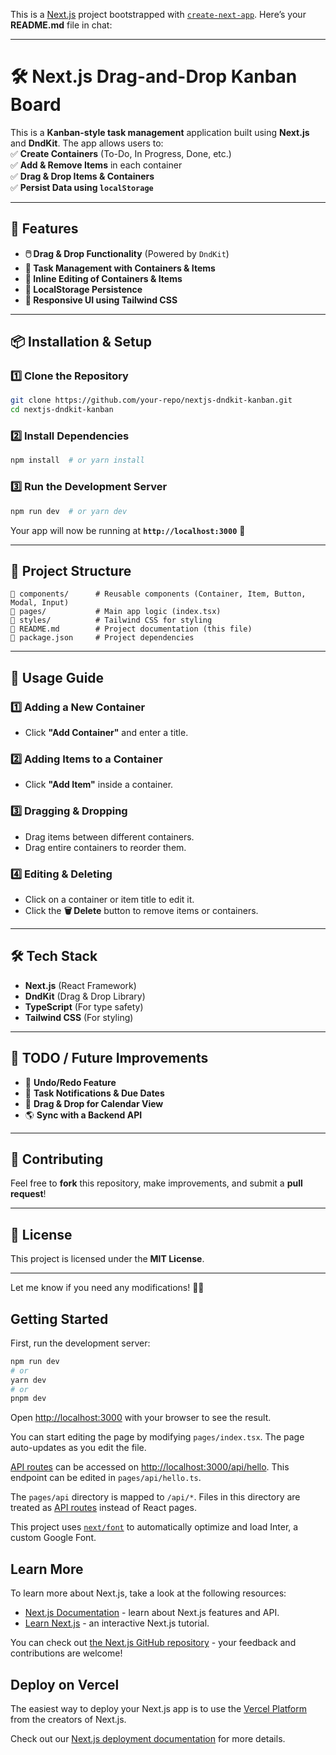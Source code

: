 This is a [Next.js](https://nextjs.org/) project bootstrapped with [`create-next-app`](https://github.com/vercel/next.js/tree/canary/packages/create-next-app).
Here’s your **README.md** file in chat:  

---

# **🛠️ Next.js Drag-and-Drop Kanban Board**  

This is a **Kanban-style task management** application built using **Next.js** and **DndKit**. The app allows users to:  
✅ **Create Containers** (To-Do, In Progress, Done, etc.)  
✅ **Add & Remove Items** in each container  
✅ **Drag & Drop Items & Containers**  
✅ **Persist Data using `localStorage`**  

---

## **🚀 Features**
- **🖱️ Drag & Drop Functionality** (Powered by `DndKit`)
- **🎯 Task Management with Containers & Items**
- **📝 Inline Editing of Containers & Items**
- **📂 LocalStorage Persistence**
- **📱 Responsive UI using Tailwind CSS**

---

## **📦 Installation & Setup**
### **1️⃣ Clone the Repository**
```sh
git clone https://github.com/your-repo/nextjs-dndkit-kanban.git
cd nextjs-dndkit-kanban
```

### **2️⃣ Install Dependencies**
```sh
npm install  # or yarn install
```

### **3️⃣ Run the Development Server**
```sh
npm run dev  # or yarn dev
```
Your app will now be running at **`http://localhost:3000`** 🎉

---

## **📂 Project Structure**
```
📂 components/      # Reusable components (Container, Item, Button, Modal, Input)
📂 pages/           # Main app logic (index.tsx)
📂 styles/          # Tailwind CSS for styling
📄 README.md        # Project documentation (this file)
📄 package.json     # Project dependencies
```

---

## **📜 Usage Guide**
### **1️⃣ Adding a New Container**
- Click **"Add Container"** and enter a title.

### **2️⃣ Adding Items to a Container**
- Click **"Add Item"** inside a container.

### **3️⃣ Dragging & Dropping**
- Drag items between different containers.
- Drag entire containers to reorder them.

### **4️⃣ Editing & Deleting**
- Click on a container or item title to edit it.
- Click the **🗑️ Delete** button to remove items or containers.

---

## **🛠️ Tech Stack**
- **Next.js** (React Framework)
- **DndKit** (Drag & Drop Library)
- **TypeScript** (For type safety)
- **Tailwind CSS** (For styling)

---

## **📌 TODO / Future Improvements**
- 🔄 **Undo/Redo Feature**
- 🔔 **Task Notifications & Due Dates**
- 📅 **Drag & Drop for Calendar View**
- 🌎 **Sync with a Backend API**

---

## **🙌 Contributing**
Feel free to **fork** this repository, make improvements, and submit a **pull request**!  

---

## **📜 License**
This project is licensed under the **MIT License**.  

---

Let me know if you need any modifications! 🚀🎯

## Getting Started

First, run the development server:

```bash
npm run dev
# or
yarn dev
# or
pnpm dev
```

Open [http://localhost:3000](http://localhost:3000) with your browser to see the result.

You can start editing the page by modifying `pages/index.tsx`. The page auto-updates as you edit the file.

[API routes](https://nextjs.org/docs/api-routes/introduction) can be accessed on [http://localhost:3000/api/hello](http://localhost:3000/api/hello). This endpoint can be edited in `pages/api/hello.ts`.

The `pages/api` directory is mapped to `/api/*`. Files in this directory are treated as [API routes](https://nextjs.org/docs/api-routes/introduction) instead of React pages.

This project uses [`next/font`](https://nextjs.org/docs/basic-features/font-optimization) to automatically optimize and load Inter, a custom Google Font.

## Learn More

To learn more about Next.js, take a look at the following resources:

- [Next.js Documentation](https://nextjs.org/docs) - learn about Next.js features and API.
- [Learn Next.js](https://nextjs.org/learn) - an interactive Next.js tutorial.

You can check out [the Next.js GitHub repository](https://github.com/vercel/next.js/) - your feedback and contributions are welcome!

## Deploy on Vercel

The easiest way to deploy your Next.js app is to use the [Vercel Platform](https://vercel.com/new?utm_medium=default-template&filter=next.js&utm_source=create-next-app&utm_campaign=create-next-app-readme) from the creators of Next.js.

Check out our [Next.js deployment documentation](https://nextjs.org/docs/deployment) for more details.

